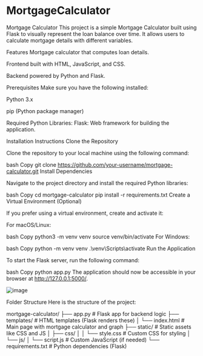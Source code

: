 # MortgageCalculator
Mortgage Calculator 
This project is a simple Mortgage Calculator built using Flask to visually represent the loan balance over time. It allows users to calculate mortgage details with different variables.

Features
Mortgage calculator that computes loan details.

Frontend built with HTML, JavaScript, and CSS.

Backend powered by Python and Flask.

Prerequisites
Make sure you have the following installed:

Python 3.x

pip (Python package manager)

Required Python Libraries:
Flask: Web framework for building the application.

Installation Instructions
Clone the Repository

Clone the repository to your local machine using the following command:

bash
Copy
git clone https://github.com/your-username/mortgage-calculator.git
Install Dependencies

Navigate to the project directory and install the required Python libraries:

bash
Copy
cd mortgage-calculator
pip install -r requirements.txt
Create a Virtual Environment (Optional)

If you prefer using a virtual environment, create and activate it:

For macOS/Linux:

bash
Copy
python3 -m venv venv
source venv/bin/activate
For Windows:

bash
Copy
python -m venv venv
.\venv\Scripts\activate
Run the Application

To start the Flask server, run the following command:

bash
Copy
python app.py
The application should now be accessible in your browser at http://127.0.0.1:5000/.

![image](https://github.com/user-attachments/assets/b58fb824-31f7-4337-ab35-7e7fdb3ad234)


Folder Structure
Here is the structure of the project:

mortgage-calculator/
├── app.py                # Flask app for backend logic
├── templates/            # HTML templates (Flask renders these)
│   └── index.html        # Main page with mortgage calculator and graph
├── static/               # Static assets like CSS and JS
│   ├── css/
│   │   └── style.css     # Custom CSS for styling
│   └── js/
│       └── script.js     # Custom JavaScript (if needed)
└── requirements.txt      # Python dependencies (Flask)
